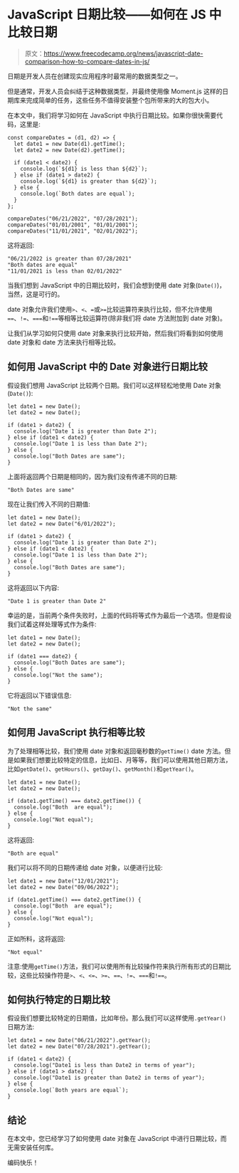 # JavaScript 日期比较——如何在 JS 中比较日期

> 原文：<https://www.freecodecamp.org/news/javascript-date-comparison-how-to-compare-dates-in-js/>

日期是开发人员在创建现实应用程序时最常用的数据类型之一。

但是通常，开发人员会纠结于这种数据类型，并最终使用像 Moment.js 这样的日期库来完成简单的任务，这些任务不值得安装整个包所带来的大的包大小。

在本文中，我们将学习如何在 JavaScript 中执行日期比较。如果你很快需要代码，这里是:

```
const compareDates = (d1, d2) => {
  let date1 = new Date(d1).getTime();
  let date2 = new Date(d2).getTime();

  if (date1 < date2) {
    console.log(`${d1} is less than ${d2}`);
  } else if (date1 > date2) {
    console.log(`${d1} is greater than ${d2}`);
  } else {
    console.log(`Both dates are equal`);
  }
};

compareDates("06/21/2022", "07/28/2021");
compareDates("01/01/2001", "01/01/2001");
compareDates("11/01/2021", "02/01/2022"); 
```

这将返回:

```
"06/21/2022 is greater than 07/28/2021"
"Both dates are equal"
"11/01/2021 is less than 02/01/2022" 
```

当我们想到 JavaScript 中的日期比较时，我们会想到使用 date 对象(`Date()`)，当然，这是可行的。

date 对象允许我们使用`>`、`<`、`=`或`>=`比较运算符来执行比较，但不允许使用`==`、`!=`、`===`和`!==`等相等比较运算符(除非我们将 date 方法附加到 date 对象)。

让我们从学习如何只使用 date 对象来执行比较开始，然后我们将看到如何使用 date 对象和 date 方法来执行相等比较。

## 如何用 JavaScript 中的 Date 对象进行日期比较

假设我们想用 JavaScript 比较两个日期。我们可以这样轻松地使用 Date 对象(`Date()`):

```
let date1 = new Date();
let date2 = new Date();

if (date1 > date2) {
  console.log("Date 1 is greater than Date 2");
} else if (date1 < date2) {
  console.log("Date 1 is less than Date 2");
} else {
  console.log("Both Dates are same");
} 
```

上面将返回两个日期是相同的，因为我们没有传递不同的日期:

```
"Both Dates are same" 
```

现在让我们传入不同的日期值:

```
let date1 = new Date();
let date2 = new Date("6/01/2022");

if (date1 > date2) {
  console.log("Date 1 is greater than Date 2");
} else if (date1 < date2) {
  console.log("Date 1 is less than Date 2");
} else {
  console.log("Both Dates are same");
} 
```

这将返回以下内容:

```
"Date 1 is greater than Date 2" 
```

幸运的是，当前两个条件失败时，上面的代码将等式作为最后一个选项。但是假设我们试着这样处理等式作为条件:

```
let date1 = new Date();
let date2 = new Date();

if (date1 === date2) {
  console.log("Both Dates are same");
} else {
  console.log("Not the same");
} 
```

它将返回以下错误信息:

```
"Not the same" 
```

## 如何用 JavaScript 执行相等比较

为了处理相等比较，我们使用 date 对象和返回毫秒数的`getTime()` date 方法。但是如果我们想要比较特定的信息，比如日、月等等，我们可以使用其他日期方法，比如`getDate()`、`getHours()`、`getDay()`、`getMonth()`和`getYear()`。

```
let date1 = new Date();
let date2 = new Date();

if (date1.getTime() === date2.getTime()) {
  console.log("Both  are equal");
} else {
  console.log("Not equal");
} 
```

这将返回:

```
"Both are equal" 
```

我们可以将不同的日期传递给 date 对象，以便进行比较:

```
let date1 = new Date("12/01/2021");
let date2 = new Date("09/06/2022");

if (date1.getTime() === date2.getTime()) {
  console.log("Both  are equal");
} else {
  console.log("Not equal");
} 
```

正如所料，这将返回:

```
"Not equal" 
```

注意:使用`getTime()`方法，我们可以使用所有比较操作符来执行所有形式的日期比较，这些比较操作符是`>`、`<`、`<=`、`>=`、`==`、`!=`、`===`和`!==`。

## 如何执行特定的日期比较

假设我们想要比较特定的日期值，比如年份。那么我们可以这样使用`.getYear()`日期方法:

```
let date1 = new Date("06/21/2022").getYear();
let date2 = new Date("07/28/2021").getYear();

if (date1 < date2) {
  console.log("Date1 is less than Date2 in terms of year");
} else if (date1 > date2) {
  console.log("Date1 is greater than Date2 in terms of year");
} else {
  console.log(`Both years are equal`);
} 
```

## 结论

在本文中，您已经学习了如何使用 date 对象在 JavaScript 中进行日期比较，而无需安装任何库。

编码快乐！